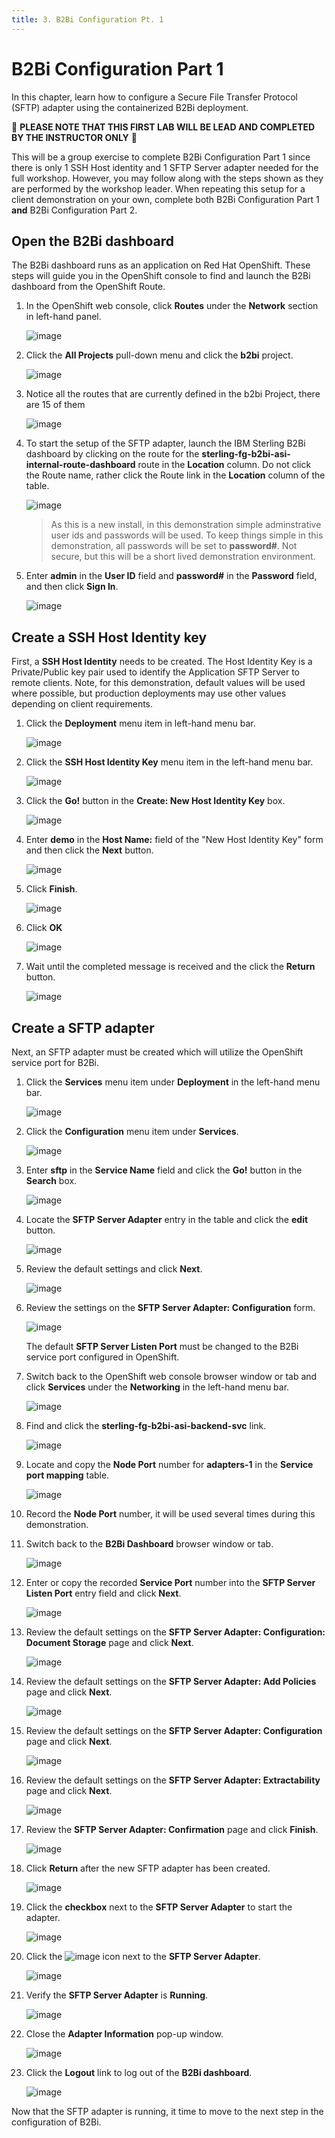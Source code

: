 ```yaml
---
title: 3. B2Bi Configuration Pt. 1
---
```


# B2Bi Configuration Part 1

In this chapter, learn how to configure a Secure File Transfer Protocol (SFTP) adapter using the containerized B2Bi deployment.

:red_circle: **PLEASE NOTE THAT THIS FIRST LAB WILL BE LEAD AND COMPLETED BY THE INSTRUCTOR ONLY** :red_circle:

This will be a group exercise to complete B2Bi Configuration Part 1 since there is only 1 SSH Host identity and 1 SFTP Server adapter needed for the full workshop. However, you may follow along with the steps shown as they are performed by the workshop leader. When repeating this setup for a client demonstration on your own, complete both B2Bi Configuration Part 1 **and** B2Bi Configuration Part 2.

## Open the B2Bi dashboard

The B2Bi dashboard runs as an application on Red Hat OpenShift. These steps will guide you in the OpenShift console to find and launch the B2Bi dashboard from the OpenShift Route.

1. In the OpenShift web console, click **Routes** under the **Network** section in left-hand panel.

   ![image](_attachments/OSOverviewToRoutes.png)

1. Click the **All Projects** pull-down menu and click the **b2bi** project.

   ![image](_attachments/OSRoutesMenu.png)

   <QuizAlert text="Several BP quiz questions will come from the OpenShift web console. When taking the BP quiz make sure the environment is still active and keep this demonstration script open." />

1. Notice all the routes that are currently defined in the b2bi Project, there are 15 of them

   ![image](_attachments/OSB2BiAllRoutes.png)

1. To start the setup of the SFTP adapter, launch the IBM Sterling B2Bi dashboard by clicking on the route for the **sterling-fg-b2bi-asi-internal-route-dashboard** route in the **Location** column. Do not click the Route name, rather click the Route link in the **Location** column of the table.

   ![image](_attachments/OSB2BiDashboardRoute.png)

   > As this is a new install, in this demonstration simple adminstrative user ids and passwords will be used. To keep things simple in this demonstration, all passwords will be set to **password#**. Not secure, but this will be a short lived demonstration environment.

1. Enter **admin** in the **User ID** field and **password#** in the **Password** field, and then click **Sign In**.

   ![image](_attachments/B2BiAdminLogin.png)

## Create a SSH Host Identity key

First, a **SSH Host Identity** needs to be created. The Host Identity Key is a Private/Public key pair used to identify the Application SFTP Server to remote clients. Note, for this demonstration, default values will be used where possible, but production deployments may use other values depending on client requirements.

<QuizAlert text="Several BP quiz questions will come from the B2Bi dashboard. When taking the BP quiz make sure the environment is still active and keep this demonstration script open." />

1. Click the **Deployment** menu item in left-hand menu bar.

   ![image](_attachments/B2BiMainMenuToDeployment.png)

1. Click the **SSH Host Identity Key** menu item in the left-hand menu bar.

   ![image](_attachments/B2BiMainMenuDeploymentToHIK.png)

1. Click the **Go!** button in the **Create: New Host Identity Key** box.

   ![image](_attachments/B2BiHIK-CreatePage.png)

1. Enter **demo** in the **Host Name:** field of the "New Host Identity Key" form and then click the **Next** button.

   ![image](_attachments/B2BiHIK-HostName.png)

1. Click **Finish**.

   ![image](_attachments/B2BiHIK-Finish.png)

1. Click **OK**

   ![image](_attachments/B2BiHIKCreated.png)

1. Wait until the completed message is received and the click the **Return** button.

   ![image](_attachments/B2BiHIKCreatedCompleted.png)

## Create a SFTP adapter

Next, an SFTP adapter must be created which will utilize the OpenShift service port for B2Bi.

1. Click the **Services** menu item under **Deployment** in the left-hand menu bar.

   ![image](_attachments/B2BiMainMenuDeploymentToServices.png)

1. Click the **Configuration** menu item under **Services**.

   ![image](_attachments/B2BiMainMenuServicesToConfiguration.png)

1. Enter **sftp** in the **Service Name** field and click the **Go!** button in the **Search** box.

   ![image](_attachments/B2BiServicesConfiguratonForm.png)

1. Locate the **SFTP Server Adapter** entry in the table and click the **edit** button.

   ![image](_attachments/B2BiServicesConfigurationSearchResults.png)

1. Review the default settings and click **Next**.

   ![image](_attachments/B2BiSFTPAdapterName1.png)

1. Review the settings on the **SFTP Server Adapter: Configuration** form.

   ![image](_attachments/B2BiSFTPDefaultSettings1.png)

   The default **SFTP Server Listen Port** must be changed to the B2Bi service port configured in OpenShift.

1. Switch back to the OpenShift web console browser window or tab and click **Services** under the **Networking** in the left-hand menu bar.

   ![image](_attachments/OpenShiftRoutesPageToServices.png)

1. Find and click the **sterling-fg-b2bi-asi-backend-svc** link.

   ![image](_attachments/OSServicesASI.png)

1. Locate and copy the **Node Port** number for **adapters-1** in the **Service port mapping** table.

   ![image](_attachments/OSServicesASIOverview-NodePort.png)

1. Record the **Node Port** number, it will be used several times during this demonstration.

1. Switch back to the **B2Bi Dashboard** browser window or tab.

   ![image](_attachments/B2BiSFTPDefaultSettings1.png)

1. Enter or copy the recorded **Service Port** number into the **SFTP Server Listen Port** entry field and click **Next**.

   ![image](_attachments/B2BiSFTPDefaultSettings2.png)

1. Review the default settings on the **SFTP Server Adapter: Configuration: Document Storage** page and click **Next**.

   ![image](_attachments/B2BiSFTPStroage.png)

1. Review the default settings on the **SFTP Server Adapter: Add Policies** page and click **Next**.

   ![image](_attachments/B2BiSFPPolicies.png)

1. Review the default settings on the **SFTP Server Adapter: Configuration** page and click **Next**.

   ![image](_attachments/B2BiSFTPConfigPage.png)

1. Review the default settings on the **SFTP Server Adapter: Extractability** page and click **Next**.

   ![image](_attachments/B2BiSFTPExtractability.png)

1. Review the **SFTP Server Adapter: Confirmation** page and click **Finish**.

   ![image](_attachments/B2BiSFTPFinish.png)

1. Click **Return** after the new SFTP adapter has been created.

   ![image](_attachments/B2BiSFTPConfirmation.png)

1. Click the **checkbox** next to the **SFTP Server Adapter** to start the adapter.

   ![image](_attachments/B2BiSFTPStartAdapter.png)

1. Click the ![image](_attachments/BangIcon.png) icon next to the **SFTP Server Adapter**.

   ![image](_attachments/B2BiSFTPAdapterEnabled.png)

1. Verify the **SFTP Server Adapter** is **Running**.

   ![image](_attachments/B2BiSFTPAdapterStatus.png)

1. Close the **Adapter Information** pop-up window.

   ![image](_attachments/B2BiSFTPAdapterStatus2.png)

1. Click the **Logout** link to log out of the **B2Bi dashboard**.

   ![image](_attachments/B2BiLogout.png)

Now that the SFTP adapter is running, it time to move to the next step in the configuration of B2Bi.
